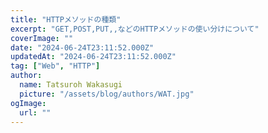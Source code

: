 ```yaml
---
title: "HTTPメソッドの種類"
excerpt: "GET,POST,PUT,,などのHTTPメソッドの使い分けについて"
coverImage: ""
date: "2024-06-24T23:11:52.000Z"
updatedAt: "2024-06-24T23:11:52.000Z"
tag: ["Web", "HTTP"]
author:
  name: Tatsuroh Wakasugi
  picture: "/assets/blog/authors/WAT.jpg"
ogImage:
  url: ""
---
```

